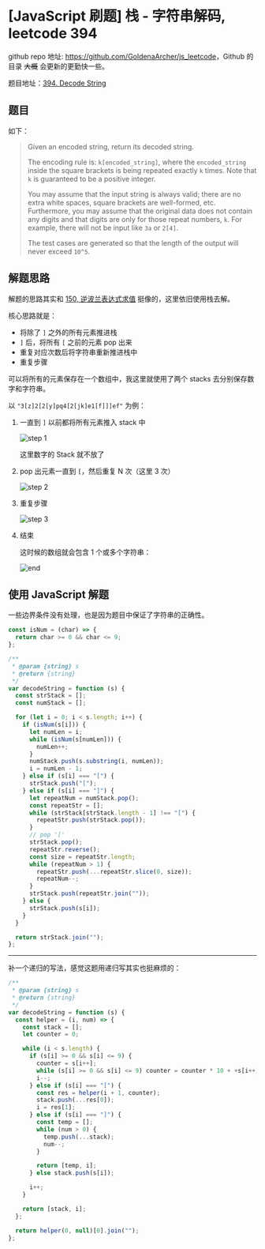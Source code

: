 # [JavaScript 刷题] 栈 - 字符串解码, leetcode 394

github repo 地址: <https://github.com/GoldenaArcher/js_leetcode>，Github 的目录 ~~大概~~ 会更新的更勤快一些。

题目地址：[394. Decode String](https://leetcode.com/problems/decode-string/)

## 题目

如下：

> Given an encoded string, return its decoded string.
>
> The encoding rule is: `k[encoded_string]`, where the `encoded_string` inside the square brackets is being repeated exactly `k` times. Note that `k` is guaranteed to be a positive integer.
>
> You may assume that the input string is always valid; there are no extra white spaces, square brackets are well-formed, etc. Furthermore, you may assume that the original data does not contain any digits and that digits are only for those repeat numbers, `k`. For example, there will not be input like `3a` or `2[4]`.
>
> The test cases are generated so that the length of the output will never exceed `10^5`.

## 解题思路

解题的思路其实和 [150, 逆波兰表达式求值](https://goldenaarcher.blog.csdn.net/article/details/125100604) 挺像的，这里依旧使用栈去解。

核心思路就是：

- 将除了 `]` 之外的所有元素推进栈
- `]` 后，将所有 `[` 之前的元素 pop 出来
- 重复对应次数后将字符串重新推进栈中
- 重复步骤

可以将所有的元素保存在一个数组中，我这里就使用了两个 stacks 去分别保存数字和字符串。

以 `"3[z]2[2[y]pq4[2[jk]e1[f]]]ef"` 为例：

1. 一直到 `]` 以前都将所有元素推入 stack 中

   ![step 1](https://img-blog.csdnimg.cn/c5bb3fd266574e67ad038434b2a163bd.png)

   这里数字的 Stack 就不放了

2. pop 出元素一直到 `[`，然后重复 N 次（这里 3 次）

   ![step 2](https://img-blog.csdnimg.cn/d6060f37cedf4c3d88d832a0e9d4206e.png)

3. 重复步骤

   ![step 3](https://img-blog.csdnimg.cn/dac4718e24ec44e3a75581847bc277b0.png)

4. 结束

   这时候的数组就会包含 1 个或多个字符串：

   ![end](https://img-blog.csdnimg.cn/e66cfe22924447dc85e7cf31ed3b681a.png)

## 使用 JavaScript 解题

一些边界条件没有处理，也是因为题目中保证了字符串的正确性。

```javascript
const isNum = (char) => {
  return char >= 0 && char <= 9;
};

/**
 * @param {string} s
 * @return {string}
 */
var decodeString = function (s) {
  const strStack = [];
  const numStack = [];

  for (let i = 0; i < s.length; i++) {
    if (isNum(s[i])) {
      let numLen = i;
      while (isNum(s[numLen])) {
        numLen++;
      }
      numStack.push(s.substring(i, numLen));
      i = numLen - 1;
    } else if (s[i] === "[") {
      strStack.push("[");
    } else if (s[i] === "]") {
      let repeatNum = numStack.pop();
      const repeatStr = [];
      while (strStack[strStack.length - 1] !== "[") {
        repeatStr.push(strStack.pop());
      }
      // pop '['
      strStack.pop();
      repeatStr.reverse();
      const size = repeatStr.length;
      while (repeatNum > 1) {
        repeatStr.push(...repeatStr.slice(0, size));
        repeatNum--;
      }
      strStack.push(repeatStr.join(""));
    } else {
      strStack.push(s[i]);
    }
  }

  return strStack.join("");
};
```

---

补一个递归的写法，感觉这题用递归写其实也挺麻烦的：

```javascript
/**
 * @param {string} s
 * @return {string}
 */
var decodeString = function (s) {
  const helper = (i, num) => {
    const stack = [];
    let counter = 0;

    while (i < s.length) {
      if (s[i] >= 0 && s[i] <= 9) {
        counter = s[i++];
        while (s[i] >= 0 && s[i] <= 9) counter = counter * 10 + +s[i++];
        i--;
      } else if (s[i] === "[") {
        const res = helper(i + 1, counter);
        stack.push(...res[0]);
        i = res[1];
      } else if (s[i] === "]") {
        const temp = [];
        while (num > 0) {
          temp.push(...stack);
          num--;
        }

        return [temp, i];
      } else stack.push(s[i]);

      i++;
    }

    return [stack, i];
  };

  return helper(0, null)[0].join("");
};
```
